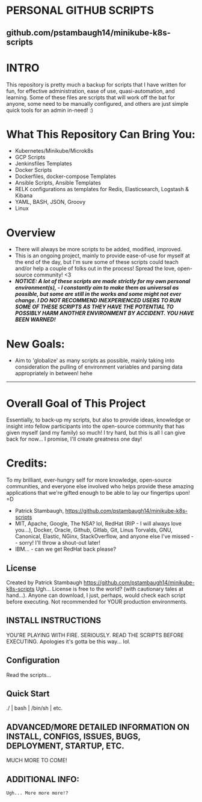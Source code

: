 # PERSONAL GITHUB SCRIPTS 
## github.com/pstambaugh14/minikube-k8s-scripts

# INTRO
This repository is pretty much a backup for scripts that I have written for fun, for effective administration, ease of use, quasi-automation, and learning.  Some of these files are scripts that will work off the bat for anyone, some need to be manually configured, and others are just simple quick tools for an admin in-need!  :)


# What This Repository Can Bring You:
- Kubernetes/Minikube/Microk8s
- GCP Scripts
- Jenkinsfiles Templates
- Docker Scripts
- Dockerfiles, docker-compose Templates
- Ansible Scripts, Ansible Templates
- RELK configurations as templates for Redis, Elasticsearch, Logstash & Kibana
- YAML, BASH, JSON, Groovy
- Linux

# Overview
- There will always be more scripts to be added, modified, improved.
- This is an ongoing project, mainly to provide ease-of-use for myself at the end of the day, but I'm sure some of these scripts could teach and/or help a couple of folks out in the process! Spread the love, open-source community! <3
- ***NOTICE: A lot of these scripts are made strictly for my own personal environment(s), - I constantly aim to make them as universal as possible, but some are still in the works and some might not ever change.  I DO NOT RECOMMEND INEXPERIENCED USERS TO RUN SOME OF THESE SCRIPTS AS THEY HAVE THE POTENTIAL TO POSSIBLY HARM ANOTHER ENVIRONMENT BY ACCIDENT.  YOU HAVE BEEN WARNED!***

# New Goals:
- Aim to 'globalize' as many scripts as possible, mainly taking into consideration the pulling of environment variables and parsing data appropriately in between! hehe

-----------------------------------------------------------------------------------------------------------------------------

# Overall Goal of This Project
Essentially, to back-up my scripts, but also to provide ideas, knowledge or insight into fellow participants into the open-source community that has given myself (and my family) so much!  I try hard, but this is all I can give back for now... I promise, I'll create greatness one day!  

# Credits:
To my brilliant, ever-hungry self for more knowledge, open-source communities, and everyone else involved who helps provide these amazing applications that we're gifted enough to be able to lay our fingertips upon!  =D
- Patrick Stambaugh, https://github.com/pstambaugh14/minikube-k8s-scripts
- MIT, Apache, Google, The NSA? lol, RedHat (RIP - I will always love you...), Docker, Oracle, Github, Gitlab, Git, Linus Torvalds, GNU, Canonical, Elastic, NGinx, StackOverflow, and anyone else I've missed -- sorry!  I'll throw a shout-out later!
- IBM... - can we get RedHat back please?

## License
Created by Patrick Stambaugh
https://github.com/pstambaugh14/minikube-k8s-scripts
Ugh... License is free to the world? (with cautionary tales at hand...). Anyone can download, I just, perhaps, would check each script before executing.  Not recommended for YOUR production environments.  

## INSTALL INSTRUCTIONS
YOU'RE PLAYING WITH FIRE.  SERIOUSLY.  READ THE SCRIPTS BEFORE EXECUTING. Apologies it's gotta be this way... lol.

## Configuration
Read the scripts...

## Quick Start
./<filename> | bash <filename> | /bin/sh <filename> | etc.

## ADVANCED/MORE DETAILED INFORMATION ON INSTALL, CONFIGS, ISSUES, BUGS, DEPLOYMENT, STARTUP, ETC.
MUCH MORE TO COME!  

## ADDITIONAL INFO:

```
Ugh... More more more!?
```
